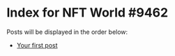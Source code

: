 # Index for NFT World #9462
Posts will be displayed in the order below:

- [Your first post](./001-first.md)

